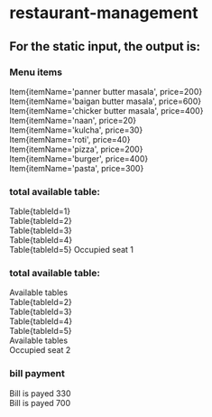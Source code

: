 # restaurant-management

## For the static input, the output is:

### Menu items
Item{itemName='panner butter masala', price=200}  
Item{itemName='baigan butter masala', price=600}  
Item{itemName='chicker butter masala', price=400}  
Item{itemName='naan', price=20}  
Item{itemName='kulcha', price=30}  
Item{itemName='roti', price=40}  
Item{itemName='pizza', price=200}  
Item{itemName='burger', price=400}  
Item{itemName='pasta', price=300}  

### total available table:
Table{tableId=1}  
Table{tableId=2}  
Table{tableId=3}  
Table{tableId=4}  
Table{tableId=5}
Occupied seat 1  

### total available table:
Available tables  
Table{tableId=2}  
Table{tableId=3}  
Table{tableId=4}  
Table{tableId=5}  
Available tables  
Occupied seat 2  

### bill payment
Bill is payed 330  
Bill is payed 700  
